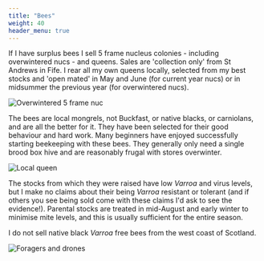 ```yaml
---
title: "Bees"
weight: 40
header_menu: true
---
```


If I have surplus bees I sell 5 frame nucleus colonies - including overwintered nucs - and queens. Sales are 'collection only' from St Andrews in Fife. I rear all my own queens locally, selected from my best stocks and 'open mated' in May and June (for current year nucs) or in midsummer the previous year (for overwintered nucs). 

![Overwintered 5 frame nuc](images/misc/190422-004.jpg)

The bees are local mongrels, not Buckfast, or native blacks, or carniolans, and are all the better for it. They have been selected for their good behaviour and hard work. Many beginners have enjoyed successfully starting beekeeping with these bees. They generally only need a single brood box hive and are reasonably frugal with stores overwinter. 

![Local queen](images/misc/190621-075.jpg)

The stocks from which they were raised have low *Varroa* and virus levels, but I make no claims about their being *Varroa* resistant or tolerant (and if others you see being sold come with these claims I'd ask to see the evidence!). Parental stocks are treated in mid-August and early winter to minimise mite levels, and this is usually sufficient for the entire season. 

I do not sell native black *Varroa* free bees from the west coast of Scotland.

![Foragers and drones](images/misc/220715-0002.jpg)